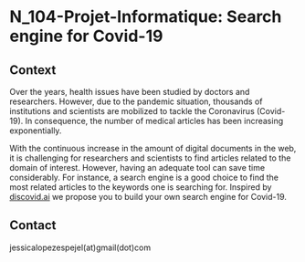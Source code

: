 # N_104-Projet-Informatique: Search engine for Covid-19

## Context

Over the years, health issues have been studied by 
doctors and researchers. However, due to the pandemic 
situation, thousands of institutions and scientists 
are mobilized to tackle the Coronavirus (Covid-19). 
In consequence, the number of medical articles has 
been increasing exponentially.

With the continuous increase in the  amount of digital 
documents in the web, it is challenging for researchers 
and scientists to find articles related to the domain 
of interest. However, having an adequate tool can save 
time considerably. For instance, a search engine is a 
good choice to find the most related articles to the 
keywords one is searching for. Inspired by
[discovid.ai](https://www.kaggle.com/danielwolffram/discovid-ai-a-search-and-recommendation-engine?select=metadata.csv) 
we propose you to build your 
own search engine for Covid-19.

## Contact

jessicalopezespejel(at)gmail(dot)com
